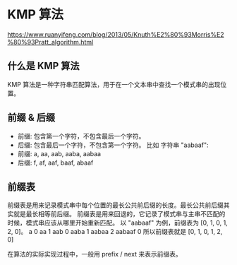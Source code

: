 # KMP 算法

https://www.ruanyifeng.com/blog/2013/05/Knuth%E2%80%93Morris%E2%80%93Pratt_algorithm.html

## 什么是 KMP 算法
KMP 算法是一种字符串匹配算法，用于在一个文本串中查找一个模式串的出现位置。

## 前缀 & 后缀
- 前缀: 包含第一个字符，不包含最后一个字符。
- 后缀: 包含最后一个字符，不包含第一个字符。
比如 字符串 "aabaaf":
- 前缀: a, aa, aab, aaba, aabaa
- 后缀: f, af, aaf, baaf, abaaf

## 前缀表
前缀表是用来记录模式串中每个位置的最长公共前后缀的长度。最长公共前后缀其实就是最长相等前后缀。
前缀表是用来回退的，它记录了模式串与主串不匹配的时候，模式串应该从哪里开始重新匹配。
以 "aabaaf" 为例，前缀表为 [0, 1, 0, 1, 2, 0]。
a 0
aa 1
aab 0
aaba 1
aabaa 2
aabaaf 0
所以前缀表就是 [0, 1, 0, 1, 2, 0]

在算法的实际实现过程中，一般用 prefix / next 来表示前缀表。

    

